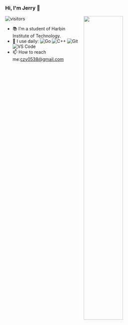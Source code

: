 ### Hi, I'm Jerry 👋 
![visitors](https://visitor-badge.glitch.me/badge?page_id=czy0538.czy0538.README)
<img align="right" width="50%" src="https://github-readme-stats.vercel.app/api?username=czy0538&count_private=true&show_icons=true">

- 📚 I’m a student of Harbin Institute of Technology.
- 🚀 I use daily:
![Go](https://img.shields.io/badge/Golang-8fcfd1?style=plastic&logo=Golang)
![C++](https://img.shields.io/badge/-C%2B%2B-orange)
![Git](https://img.shields.io/badge/-Git-black?style=plastic&logo=git)
![VS Code](https://img.shields.io/badge/-VS%20Code-007ACC?style=plastic&logo=visual-studio-code)
- 📫 How to reach me:czy0538@gmail.com
